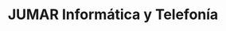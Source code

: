 ---
title: "JUMAR Informática y Telefonía"
url: /jaen/jumar-informatica-y-telefonia/
shop: ordenador
---